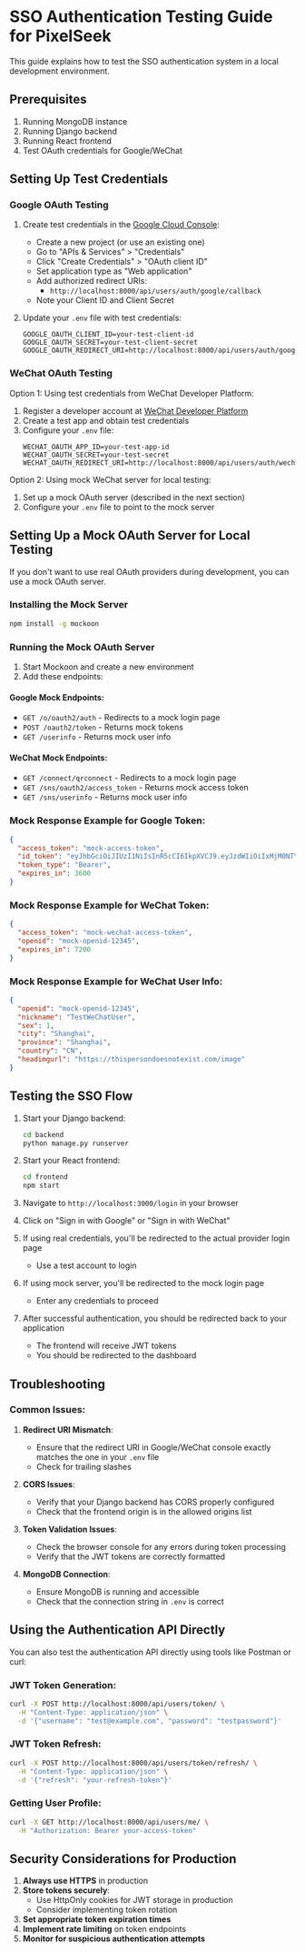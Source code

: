 # SSO Authentication Testing Guide for PixelSeek

This guide explains how to test the SSO authentication system in a local development environment.

## Prerequisites

1. Running MongoDB instance
2. Running Django backend
3. Running React frontend
4. Test OAuth credentials for Google/WeChat

## Setting Up Test Credentials

### Google OAuth Testing

1. Create test credentials in the [Google Cloud Console](https://console.cloud.google.com/):
   - Create a new project (or use an existing one)
   - Go to "APIs & Services" > "Credentials"
   - Click "Create Credentials" > "OAuth client ID"
   - Set application type as "Web application"
   - Add authorized redirect URIs:
     - `http://localhost:8000/api/users/auth/google/callback`
   - Note your Client ID and Client Secret

2. Update your `.env` file with test credentials:
   ```
   GOOGLE_OAUTH_CLIENT_ID=your-test-client-id
   GOOGLE_OAUTH_SECRET=your-test-client-secret
   GOOGLE_OAUTH_REDIRECT_URI=http://localhost:8000/api/users/auth/google/callback
   ```

### WeChat OAuth Testing

Option 1: Using test credentials from WeChat Developer Platform:
1. Register a developer account at [WeChat Developer Platform](https://open.weixin.qq.com/)
2. Create a test app and obtain test credentials
3. Configure your `.env` file:
   ```
   WECHAT_OAUTH_APP_ID=your-test-app-id
   WECHAT_OAUTH_SECRET=your-test-secret
   WECHAT_OAUTH_REDIRECT_URI=http://localhost:8000/api/users/auth/wechat/callback
   ```

Option 2: Using mock WeChat server for local testing:
1. Set up a mock OAuth server (described in the next section)
2. Configure your `.env` file to point to the mock server

## Setting Up a Mock OAuth Server for Local Testing

If you don't want to use real OAuth providers during development, you can use a mock OAuth server.

### Installing the Mock Server

```bash
npm install -g mockoon
```

### Running the Mock OAuth Server

1. Start Mockoon and create a new environment
2. Add these endpoints:

#### Google Mock Endpoints:
- `GET /o/oauth2/auth` - Redirects to a mock login page
- `POST /oauth2/token` - Returns mock tokens
- `GET /userinfo` - Returns mock user info

#### WeChat Mock Endpoints:
- `GET /connect/qrconnect` - Redirects to a mock login page 
- `GET /sns/oauth2/access_token` - Returns mock access token
- `GET /sns/userinfo` - Returns mock user info

### Mock Response Example for Google Token:

```json
{
  "access_token": "mock-access-token",
  "id_token": "eyJhbGciOiJIUzI1NiIsInR5cCI6IkpXVCJ9.eyJzdWIiOiIxMjM0NTY3ODkwIiwiZW1haWwiOiJ0ZXN0QGV4YW1wbGUuY29tIiwibmFtZSI6IlRlc3QgVXNlciIsImVtYWlsX3ZlcmlmaWVkIjp0cnVlfQ.mock-signature",
  "token_type": "Bearer",
  "expires_in": 3600
}
```

### Mock Response Example for WeChat Token:

```json
{
  "access_token": "mock-wechat-access-token",
  "openid": "mock-openid-12345",
  "expires_in": 7200
}
```

### Mock Response Example for WeChat User Info:

```json
{
  "openid": "mock-openid-12345",
  "nickname": "TestWeChatUser",
  "sex": 1,
  "city": "Shanghai",
  "province": "Shanghai",
  "country": "CN",
  "headimgurl": "https://thispersondoesnotexist.com/image"
}
```

## Testing the SSO Flow

1. Start your Django backend:
   ```bash
   cd backend
   python manage.py runserver
   ```

2. Start your React frontend:
   ```bash
   cd frontend
   npm start
   ```

3. Navigate to `http://localhost:3000/login` in your browser

4. Click on "Sign in with Google" or "Sign in with WeChat"

5. If using real credentials, you'll be redirected to the actual provider login page
   - Use a test account to login

6. If using mock server, you'll be redirected to the mock login page
   - Enter any credentials to proceed

7. After successful authentication, you should be redirected back to your application
   - The frontend will receive JWT tokens
   - You should be redirected to the dashboard

## Troubleshooting

### Common Issues:

1. **Redirect URI Mismatch**:
   - Ensure that the redirect URI in Google/WeChat console exactly matches the one in your `.env` file
   - Check for trailing slashes

2. **CORS Issues**:
   - Verify that your Django backend has CORS properly configured
   - Check that the frontend origin is in the allowed origins list

3. **Token Validation Issues**:
   - Check the browser console for any errors during token processing
   - Verify that the JWT tokens are correctly formatted

4. **MongoDB Connection**:
   - Ensure MongoDB is running and accessible
   - Check that the connection string in `.env` is correct

## Using the Authentication API Directly

You can also test the authentication API directly using tools like Postman or curl:

### JWT Token Generation:

```bash
curl -X POST http://localhost:8000/api/users/token/ \
  -H "Content-Type: application/json" \
  -d '{"username": "test@example.com", "password": "testpassword"}'
```

### JWT Token Refresh:

```bash
curl -X POST http://localhost:8000/api/users/token/refresh/ \
  -H "Content-Type: application/json" \
  -d '{"refresh": "your-refresh-token"}'
```

### Getting User Profile:

```bash
curl -X GET http://localhost:8000/api/users/me/ \
  -H "Authorization: Bearer your-access-token"
```

## Security Considerations for Production

1. **Always use HTTPS** in production
2. **Store tokens securely**:
   - Use HttpOnly cookies for JWT storage in production
   - Consider implementing token rotation
3. **Set appropriate token expiration times**
4. **Implement rate limiting** on token endpoints
5. **Monitor for suspicious authentication attempts** 